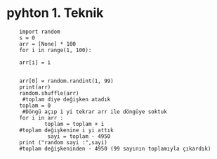 # pyhton 1. Teknik

        import random
        s = 0
        arr = [None] * 100
        for i in range(1, 100):

        arr[i] = i


        arr[0] = random.randint(1, 99)
        print(arr)
        random.shuffle(arr)
         #toplam diye değişken atadık
        toplam = 0
         #Döngü açıp i yi tekrar arr ile döngüye soktuk
        for i in arr :
                toplam = toplam + i
        #toplam değişkenine i yi attık
                 sayi = toplam - 4950
        print ("random sayi :",sayi)
        #toplam değişkeninden - 4950 (99 sayının toplamıyla çıkardık)


